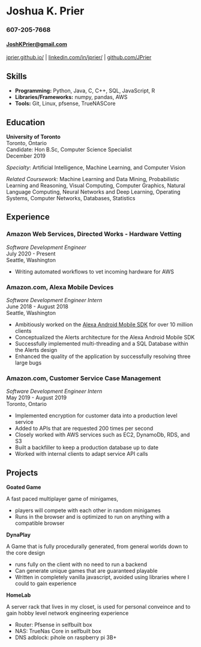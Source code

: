 # Joshua K. Prier                                                                         
### 607-205-7668
#### [JoshKPrier@gmail.com](mailto:JoshKPrier@gmail.com)

[jprier.github.io/](https://jprier.github.io/) | [linkedin.com/in/jprier/](https://www.linkedin.com/in/jprier/) | [github.com/JPrier](https://github.com/JPrier)

## Skills

  - **Programming:** Python, Java, C, C++, SQL, JavaScript, R
  - **Libraries/Frameworks:** numpy, pandas, AWS
  - **Tools:** Git, Linux, pfsense, TrueNASCore

## Education

**University of Toronto**         
Toronto, Ontario  
Candidate: Hon B.Sc, Computer Science Specialist  
December 2019  

_Specialty_: Artificial Intelligence, Machine Learning, and Computer Vision

_Related Coursework:_  Machine Learning and Data Mining, Probabilistic Learning and Reasoning, Visual Computing, Computer Graphics, Natural Language Computing, Neural Networks and Deep Learning, Operating Systems, Computer Networks, Databases, Statistics

## Experience

### Amazon Web Services, Directed Works - Hardware Vetting  
 *Software Development Engineer*  
 July 2020 - Present  
 Seattle, Washington

- Writing automated workflows to vet incoming hardware for AWS

### Amazon.com, Alexa Mobile Devices  
 *Software Development Engineer Intern*  
 June 2018 - August 2018  
 Seattle, Washington

- Ambitiously worked on the [Alexa Android Mobile SDK](https://play.google.com/store/apps/details?id=com.amazon.dee.app) for over 10 million clients
- Conceptualized the Alerts architecture for the Alexa Android Mobile SDK
- Successfully implemented multi-threading and a SQL Database within the Alerts design
- Enhanced the quality of the application by successfully resolving three large bugs

### Amazon.com, Customer Service Case Management
  *Software Development Engineer Intern*  
  May 2019 - August 2019  
  Toronto, Ontario  
  
  - Implemented encryption for customer data into a production level service
  - Added to APIs that are requested 200 times per second
  - Closely worked with AWS services such as EC2, DynamoDb, RDS, and S3
  - Built a backfiller to keep a production database up to date
  - Worked with internal clients to adapt service API calls
  
## Projects

**Goated Game**

A fast paced multiplayer game of minigames,
 - players will compete with each other in random minigames
 - Runs in the browser and is optimized to run on anything with a compatible browser


**DynaPlay**

A Game that is fully procedurally generated, from general worlds down to the core design
- runs fully on the client with no need to run a backend
- Can generate unique games that are guaranteed playable
- Written in completely vanilla javascript, avoided using libraries where I could to gain experience


**HomeLab**

A server rack that lives in my closet, is used for personal conveince and to gain hobby level network engineering experience
 - Router: Pfsense in selfbuilt box
 - NAS: TrueNas Core in selfbuilt box
 - DNS adblock: pihole on raspberry pi 3B+
 

